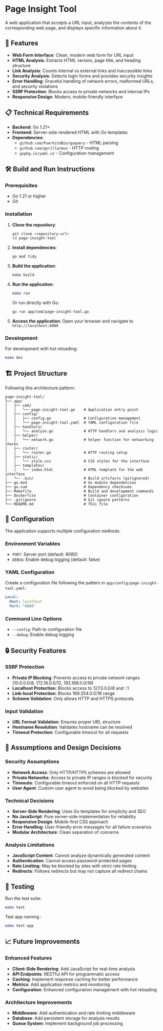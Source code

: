 # Page Insight Tool

A web application that accepts a URL input, analyzes the contents of the corresponding web page, and displays specific information about it.

## 🚀 Features

- **Web Form Interface**: Clean, modern web form for URL input
- **HTML Analysis**: Extracts HTML version, page title, and heading structure
- **Link Analysis**: Counts internal vs external links and inaccessible links
- **Security Analysis**: Detects login forms and provides security insights
- **Error Handling**: Graceful handling of network errors, malformed URLs, and security violations
- **SSRF Protection**: Blocks access to private networks and internal IPs
- **Responsive Design**: Modern, mobile-friendly interface

## 📋 Technical Requirements

- **Backend**: Go 1.21+
- **Frontend**: Server-side rendered HTML with Go templates
- **Dependencies**: 
  - `github.com/PuerkitoBio/goquery` - HTML parsing
  - `github.com/gorilla/mux` - HTTP routing
  - `gopkg.in/yaml.v2` - Configuration management

## 🛠️ Build and Run Instructions

### Prerequisites

- Go 1.21 or higher
- Git

### Installation

1. **Clone the repository**:
   ```bash
   git clone <repository-url>
   cd page-insight-tool
   ```

2. **Install dependencies**:
   ```bash
   go mod tidy
   ```

3. **Build the application**:
   ```bash
   make build
   ```

4. **Run the application**:
   ```bash
   make run
   ```

   Or run directly with Go:
   ```bash
   go run app/cmd/page-insight-tool.go
   ```

5. **Access the application**:
   Open your browser and navigate to `http://localhost:8080`

### Development

For development with hot reloading:
```bash
make dev
```

## 🏗️ Project Structure

Following this architecture pattern:

```
page-insight-tool/
├── app/
│   ├── cmd/
│   │   └── page-insight-tool.go    # Application entry point
│   ├── config/
│   │   ├── config.go               # Configuration management
│   │   └── page-insight-tool.yaml  # YAML configuration file
│   ├── handlers/
│   │   └── analyze.go              # HTTP handlers and analysis logic
│   ├── helper/
│   │   └── network.go              # helper function for networking checks
│   ├── router/
│   │   └── router.go               # HTTP routing setup
│   ├── static/
│   │   └── style.css               # CSS styles for the interface
│   ├── templates/
│   │   └── index.html              # HTML template for the web interface
│   └── .bin/                       # Build artifacts (gitignored)
├── go.mod                          # Go module dependencies
├── go.sum                          # Dependency checksums
├── Makefile                        # Build and development commands
├── Dockerfile                      # Container configuration
├── .gitignore                      # Git ignore patterns
└── README.md                       # This file
```

## 🔧 Configuration

The application supports multiple configuration methods:

### Environment Variables
- `PORT`: Server port (default: 8080)
- `DEBUG`: Enable debug logging (default: false)


### YAML Configuration
Create a configuration file following the pattern in `app/config/page-insight-tool.yaml`:

```yaml
Local:
  Host: localhost
  Port: "8080"
```

### Command Line Options
- `--config`: Path to configuration file
- `--debug`: Enable debug logging

## 🔒 Security Features

### SSRF Protection
- **Private IP Blocking**: Prevents access to private network ranges (10.0.0.0/8, 172.16.0.0/12, 192.168.0.0/16)
- **Localhost Protection**: Blocks access to 127.0.0.0/8 and ::1
- **Link-local Protection**: Blocks 169.254.0.0/16 range
- **Scheme Validation**: Only allows HTTP and HTTPS protocols

### Input Validation
- **URL Format Validation**: Ensures proper URL structure
- **Hostname Resolution**: Validates hostname can be resolved
- **Timeout Protection**: Configurable timeout for all requests

## 🎯 Assumptions and Design Decisions

### Security Assumptions
- **Network Access**: Only HTTP/HTTPS schemes are allowed
- **Private Networks**: Access to private IP ranges is blocked for security
- **Timeouts**: Configurable timeout enforced on all HTTP requests
- **User Agent**: Custom user agent to avoid being blocked by websites

### Technical Decisions
- **Server-Side Rendering**: Uses Go templates for simplicity and SEO
- **No JavaScript**: Pure server-side implementation for reliability
- **Responsive Design**: Mobile-first CSS approach
- **Error Handling**: User-friendly error messages for all failure scenarios
- **Modular Architecture**: Clean separation of concerns

### Analysis Limitations
- **JavaScript Content**: Cannot analyze dynamically generated content
- **Authentication**: Cannot access password-protected pages
- **Rate Limiting**: May be blocked by sites with strict rate limiting
- **Redirects**: Follows redirects but may not capture all redirect chains

## 🧪 Testing

Run the test suite:
```bash
make test
```
Test app running :
```bash
make test-app
```

## 📈 Future Improvements

### Enhanced Features
- **Client-Side Rendering**: Add JavaScript for real-time analysis
- **API Endpoints**: RESTful API for programmatic access
- **Caching**: Implement response caching for better performance
- **Metrics**: Add application metrics and monitoring
- **Configuration**: Enhanced configuration management with hot reloading

### Architecture Improvements
- **Middleware**: Add authentication and rate limiting middleware
- **Database**: Add persistent storage for analysis results
- **Queue System**: Implement background job processing

